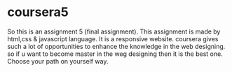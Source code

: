 # coursera5
So this is an assignment 5 (final assignment).
This assignment is made by html,css & javascript language. It is a responsive website.
coursera gives such a lot of opportunities to enhance the knowledge in the web designing.
so if u want to become master in the weg designing then it is the best one. 
Choose your path on yourself way.
